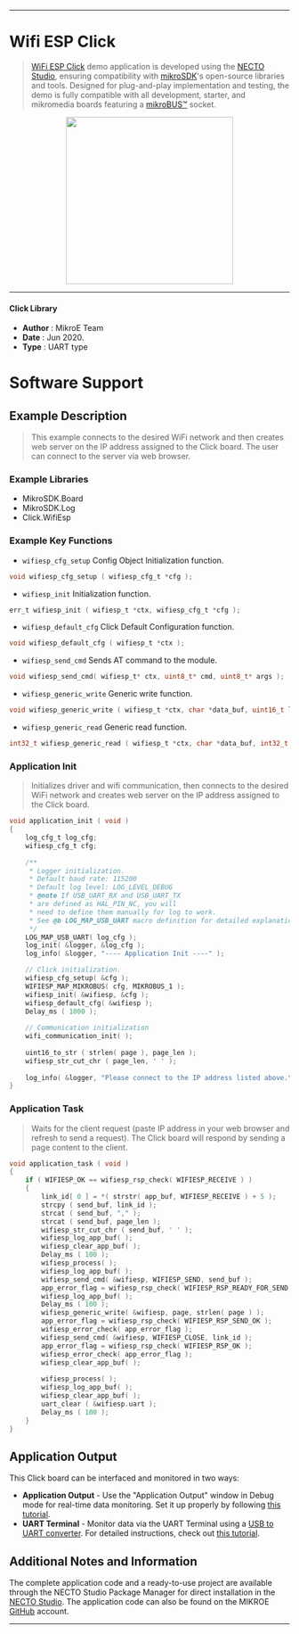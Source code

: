
---
# Wifi ESP Click

> [WiFi ESP Click](https://www.mikroe.com/?pid_product=MIKROE-2542) demo application is developed using
the [NECTO Studio](https://www.mikroe.com/necto), ensuring compatibility with [mikroSDK](https://www.mikroe.com/mikrosdk)'s
open-source libraries and tools. Designed for plug-and-play implementation and testing, the demo is fully compatible with
all development, starter, and mikromedia boards featuring a [mikroBUS&trade;](https://www.mikroe.com/mikrobus) socket.

<p align="center">
  <img src="https://www.mikroe.com/?pid_product=MIKROE-2542&image=1" height=300px>
</p>

---

#### Click Library

- **Author**        : MikroE Team
- **Date**          : Jun 2020.
- **Type**          : UART type

# Software Support

## Example Description

> This example connects to the desired WiFi network and then
> creates web server on the IP address assigned to the Click board.
> The user can connect to the server via web browser.

### Example Libraries

- MikroSDK.Board
- MikroSDK.Log
- Click.WifiEsp

### Example Key Functions

- `wifiesp_cfg_setup` Config Object Initialization function.
```c
void wifiesp_cfg_setup ( wifiesp_cfg_t *cfg ); 
```

- `wifiesp_init` Initialization function.
```c
err_t wifiesp_init ( wifiesp_t *ctx, wifiesp_cfg_t *cfg );
```

- `wifiesp_default_cfg` Click Default Configuration function.
```c
void wifiesp_default_cfg ( wifiesp_t *ctx );
```

- `wifiesp_send_cmd` Sends AT command to the module.
```c
void wifiesp_send_cmd( wifiesp_t* ctx, uint8_t* cmd, uint8_t* args );
```

- `wifiesp_generic_write` Generic write function.
```c
void wifiesp_generic_write ( wifiesp_t *ctx, char *data_buf, uint16_t len );
```

- `wifiesp_generic_read` Generic read function.
```c
int32_t wifiesp_generic_read ( wifiesp_t *ctx, char *data_buf, int32_t max_len );
```

### Application Init

> Initializes driver and wifi communication, then connects to the desired WiFi network
> and creates web server on the IP address assigned to the Click board.

```c
void application_init ( void )
{
    log_cfg_t log_cfg;
    wifiesp_cfg_t cfg;
    
    /** 
     * Logger initialization.
     * Default baud rate: 115200
     * Default log level: LOG_LEVEL_DEBUG
     * @note If USB_UART_RX and USB_UART_TX 
     * are defined as HAL_PIN_NC, you will 
     * need to define them manually for log to work. 
     * See @b LOG_MAP_USB_UART macro definition for detailed explanation.
     */
    LOG_MAP_USB_UART( log_cfg );
    log_init( &logger, &log_cfg );
    log_info( &logger, "---- Application Init ----" );

    // Click initialization.
    wifiesp_cfg_setup( &cfg );
    WIFIESP_MAP_MIKROBUS( cfg, MIKROBUS_1 );
    wifiesp_init( &wifiesp, &cfg );
    wifiesp_default_cfg( &wifiesp );
    Delay_ms ( 1000 );
    
    // Communication initialization
    wifi_communication_init( );
    
    uint16_to_str ( strlen( page ), page_len );
    wifiesp_str_cut_chr ( page_len, ' ' );
    
    log_info( &logger, "Please connect to the IP address listed above.\r\n" );
}
```

### Application Task

> Waits for the client request (paste IP address in your web browser and 
> refresh to send a request).
> The Click board will respond by sending a page content to the client.

```c
void application_task ( void )
{
    if ( WIFIESP_OK == wifiesp_rsp_check( WIFIESP_RECEIVE ) ) 
    {
        link_id[ 0 ] = *( strstr( app_buf, WIFIESP_RECEIVE ) + 5 );
        strcpy ( send_buf, link_id );
        strcat ( send_buf, "," );
        strcat ( send_buf, page_len );
        wifiesp_str_cut_chr ( send_buf, ' ' );
        wifiesp_log_app_buf( );
        wifiesp_clear_app_buf( );
        Delay_ms ( 100 );
        wifiesp_process( );
        wifiesp_log_app_buf( );
        wifiesp_send_cmd( &wifiesp, WIFIESP_SEND, send_buf );
        app_error_flag = wifiesp_rsp_check( WIFIESP_RSP_READY_FOR_SEND );
        wifiesp_log_app_buf( );
        Delay_ms ( 100 );
        wifiesp_generic_write( &wifiesp, page, strlen( page ) );
        app_error_flag = wifiesp_rsp_check( WIFIESP_RSP_SEND_OK );
        wifiesp_error_check( app_error_flag );
        wifiesp_send_cmd( &wifiesp, WIFIESP_CLOSE, link_id );
        app_error_flag = wifiesp_rsp_check( WIFIESP_RSP_OK );
        wifiesp_error_check( app_error_flag );
        wifiesp_clear_app_buf( );
        
        wifiesp_process( );
        wifiesp_log_app_buf( );
        wifiesp_clear_app_buf( );
        uart_clear ( &wifiesp.uart );
        Delay_ms ( 100 );
    }
}
```

## Application Output

This Click board can be interfaced and monitored in two ways:
- **Application Output** - Use the "Application Output" window in Debug mode for real-time data monitoring.
Set it up properly by following [this tutorial](https://www.youtube.com/watch?v=ta5yyk1Woy4).
- **UART Terminal** - Monitor data via the UART Terminal using
a [USB to UART converter](https://www.mikroe.com/click/interface/usb?interface*=uart,uart). For detailed instructions,
check out [this tutorial](https://help.mikroe.com/necto/v2/Getting%20Started/Tools/UARTTerminalTool).

## Additional Notes and Information

The complete application code and a ready-to-use project are available through the NECTO Studio Package Manager for 
direct installation in the [NECTO Studio](https://www.mikroe.com/necto). The application code can also be found on
the MIKROE [GitHub](https://github.com/MikroElektronika/mikrosdk_click_v2) account.

---
